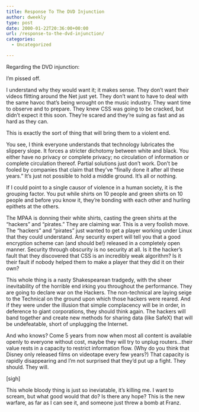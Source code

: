 ```yaml
---
title: Response To The DVD Injunction
author: dweekly
type: post
date: 2000-01-22T20:36:00+00:00
url: /response-to-the-dvd-injunction/
categories:
  - Uncategorized

---
```

Regarding the DVD injunction:

I&#8217;m pissed off.

I understand why they would want it; it makes sense. They don&#8217;t want their videos flitting around the Net just yet. They don&#8217;t want to have to deal with the same havoc that&#8217;s being wrought on the music industry. They want time to observe and to prepare. They knew CSS was going to be cracked, but didn&#8217;t expect it this soon. They&#8217;re scared and they&#8217;re suing as fast and as hard as they can.

This is exactly the sort of thing that will bring them to a violent end.

You see, I think everyone understands that technology lubricates the slippery slope. It forces a stricter dichotomy between white and black. You either have no privacy or complete privacy; no circulation of information or complete circulation thereof. Partial solutions just don&#8217;t work. Don&#8217;t be fooled by companies that claim that they&#8217;ve &#8220;finally done it after all these years.&#8221; It&#8217;s just not possible to hold a middle ground. It&#8217;s all or nothing.

If I could point to a single causor of violence in a human society, it is the grouping factor. You put while shirts on 10 people and green shirts on 10 people and before you know it, they&#8217;re bonding with each other and hurling epithets at the others.

The MPAA is donning their white shirts, casting the green shirts at the &#8220;hackers&#8221; and &#8220;pirates.&#8221; They are claiming war. This is a very foolish move. The &#8220;hackers&#8221; and &#8220;pirates&#8221; just wanted to get a player working under Linux that they could understand. Any security expert will tell you that a good encryption scheme can (and should be!) released in a completely open manner. Security through obscurity is no security at all. Is it the hacker&#8217;s fault that they discovered that CSS is an incredibly weak algorithm? Is it their fault if nobody helped them to make a player that they did it on their own?

This whole thing is a nasty Shakespearean tradgedy, with the sheer inevitability of the horrible end irking you throughout the performance. They are going to declare war on the Hackers. The non-technical are laying seige to the Technical on the ground upon which those hackers were reared. And if they were under the illusion that simple complacency will be in order, in deference to giant corporations, they should think again. The hackers will band together and create new methods for sharing data (like SafeX) that will be undefeatable, short of unplugging the Internet.

And who knows? Come 5 years from now when most all content is available openly to everyone without cost, maybe they will try to unplug routers&#8230;their value rests in a capacity to restrict information flow. (Why do you think that Disney only released films on videotape every few years?) That capacity is rapidly disappearing and I&#8217;m not surprised that they&#8217;d put up a fight. They should. They will.

[sigh]

This whole bloody thing is just so ineviatable, it&#8217;s killing me. I want to scream, but what good would that do? Is there any hope? This is the new warfare, as far as I can see it, and someone just threw a bomb at Franz.